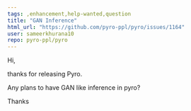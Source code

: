 ```yaml
---
tags: ,enhancement,help-wanted,question
title: "GAN Inference"
html_url: "https://github.com/pyro-ppl/pyro/issues/1164"
user: sameerkhurana10
repo: pyro-ppl/pyro
---
```


Hi,

thanks for releasing Pyro.

Any plans to have GAN like inference in pyro?

Thanks